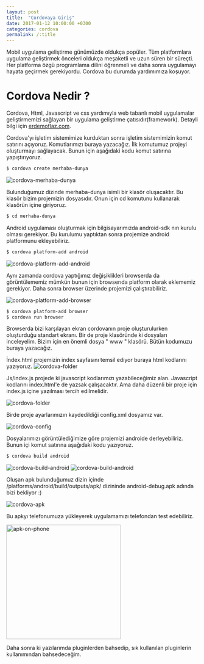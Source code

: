 ```yaml
---
layout: post
title:  "Cordovaya Giriş"
date: 2017-01-12 10:00:00 +0300
categories: cordova
permalink: /:title
---
```

Mobil uygulama geliştirme günümüzde oldukça popüler. Tüm platformlara uygulama geliştirmek önceleri oldukça meşaketli ve uzun süren bir süreçti. Her platforma özgü programlama dilini öğrenmeli ve daha sonra uygulamayı hayata geçirmek gerekiyordu. Cordova bu durumda yardımımıza koşuyor.

# Cordova Nedir ?
Cordova, Html, Javascript ve css yardımıyla web tabanlı mobil uygulamalar geliştirmemizi sağlayan bir uygulama geliştirme çatısıdır(framework). Detayli bilgi için [erdemoflaz.com](http://www.erdemoflaz.com/cordova-ile-mobil-uygulama-gelistirme/).


Cordova'yı işletim sistemimize kurduktan sonra işletim sistemimizin komut satırını açıyoruz. Komutlarımızı buraya yazacağız. İlk komutumuz projeyi oluşturmayı sağlayacak. Bunun için aşağıdaki kodu komut satırına yapıştırıyoruz.


```sh
$ cordova create merhaba-dunya
```

![cordova-merhaba-dunya](https://res.cloudinary.com/deuit9vp2/image/upload/barisesencom/cordova-merhaba-dunya.png)


Bulunduğumuz dizinde merhaba-dunya isimli bir klasör oluşacaktır. Bu klasör bizim projemizin dosyasıdır. Onun için cd komutunu kullanarak klasörün içine giriyoruz.

```sh
$ cd merhaba-dunya
```


Android uygulaması oluşturmak için bilgisayarımızda android-sdk nın kurulu olması gerekiyor. Bu kurulumu yaptıktan sonra projemize android platformunu ekleyebiliriz.

```sh
$ cordova platform-add android
```


![cordova-platform-add-android](https://res.cloudinary.com/deuit9vp2/image/upload/v1484182048/barisesencom/platform-add-android.png)

Aynı zamanda cordova yaptığımız değişiklikleri browserda da görüntülememiz mümkün bunun için browserıda platform olarak eklememiz gerekiyor. Daha sonra browser üzerinde projemizi çalıştırabiliriz.

![cordova-platform-add-browser](https://res.cloudinary.com/deuit9vp2/image/upload/v1484182052/barisesencom/cordova-browser.png)

```sh
$ cordova platform-add browser
$ cordova run browser
```

Browserda bizi karşılayan ekran cordovanın proje oluşturulurken oluşturduğu standart ekranı.
Bir de proje klasöründe ki dosyaları inceleyelim. Bizim için en önemli dosya " www " klasörü. Bütün kodumuzu buraya yazacağız.


İndex.html projemizin index sayfasını temsil ediyor buraya html kodlarını yazıyoruz.
![cordova-folder](https://res.cloudinary.com/deuit9vp2/image/upload/v1484182052/barisesencom/index-folder.png)

Js/index.js projede ki javascript kodlarımızı yazabileceğimiz alan. Javascript kodlarını index.html'e de yazsak çalışacaktır. Ama daha düzenli bir proje için index.js içine yazılması tercih edilmelidir.

![cordova-folder](https://res.cloudinary.com/deuit9vp2/image/upload/v1484182051/barisesencom/index-js.png)

Birde proje ayarlarımızın kaydedildiği config.xml dosyamız var.

![cordova-config](https://res.cloudinary.com/deuit9vp2/image/upload/v1484182050/barisesencom/config.png)

Dosyalarımızı görüntülediğimize göre projemizi androide derleyebiliriz. Bunun içi komut satırına aşağıdaki kodu yazıyoruz.

```sh
$ cordova build android
```

![cordova-build-android](https://res.cloudinary.com/deuit9vp2/image/upload/v1484182045/barisesencom/build-android1.png)
![cordova-build-android](https://res.cloudinary.com/deuit9vp2/image/upload/v1484182045/barisesencom/build-android2.png)

Oluşan apk bulunduğumuz dizin içinde /platforms/android/build/outputs/apk/ dizininde android-debug.apk adında bizi bekliyor :)

![cordova-apk](https://res.cloudinary.com/deuit9vp2/image/upload/v1484182044/barisesencom/apk.png)

Bu apkyı telefonumuza yükleyerek uygulamamızı telefondan test edebiliriz.

<p><img src="https://res.cloudinary.com/deuit9vp2/image/upload/v1484184635/barisesencom/cordova-apk.png" alt="apk-on-phone" width="300px"/></p>

Daha sonra ki yazılarımda pluginlerden bahsedip, sık kullanılan pluginlerin kullanımından bahsedeceğim.
